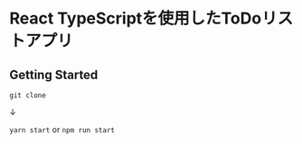 # React TypeScriptを使用したToDoリストアプリ

## Getting Started
`git clone`

↓

`yarn start` or `npm run start`